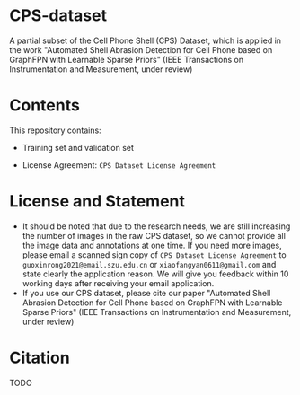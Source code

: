 # CPS-dataset
A partial subset of the Cell Phone Shell (CPS) Dataset, which is applied in the work "Automated Shell Abrasion Detection for Cell Phone based on GraphFPN with Learnable Sparse Priors" (IEEE Transactions on Instrumentation and Measurement, under review)

# Contents
This repository contains:
* Training set and validation set
<!-- * Corresponding annotation JSON files with two annotation formats: <br>
 	* the coco format: `annotation_coco.json` <br>
 	* the VIA format (generated by VGG Image Annotator): `via_region_data.json` -->
* License Agreement: `CPS Dataset License Agreement`

# License and Statement
* It should be noted that due to the research needs, we are still increasing the number of images in the raw CPS dataset, so we cannot provide all the image data and annotations at one time. If you need more images, please email a scanned sign copy of `CPS Dataset License Agreement` to `guoxinrong2021@email.szu.edu.cn` or `xiaofangyan0611@gmail.com` and state clearly the application reason. We will give you feedback within 10 working days after receiving your email application.
* If you use our CPS dataset, please cite our paper "Automated Shell Abrasion Detection for Cell Phone based on GraphFPN with Learnable Sparse Priors" (IEEE Transactions on Instrumentation and Measurement, under review)

# Citation
TODO
